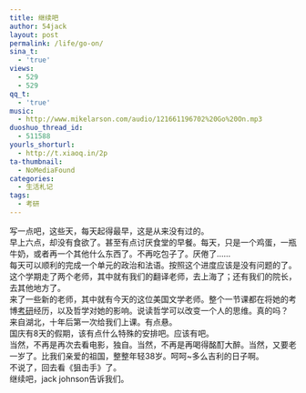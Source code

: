 ```yaml
---
title: 继续吧
author: 54jack
layout: post
permalink: /life/go-on/
sina_t:
  - 'true'
views:
  - 529
  - 529
qq_t:
  - 'true'
music:
  - http://www.mikelarson.com/audio/121661196702%20Go%20On.mp3
duoshuo_thread_id:
  - 511588
yourls_shorturl:
  - http://t.xiaoq.in/2p
ta-thumbnail:
  - NoMediaFound
categories:
  - 生活札记
tags:
  - 考研
---
```

写一点吧，这些天，每天起得最早，这是从来没有过的。  
早上六点，却没有食欲了。甚至有点讨厌食堂的早餐。每天，只是一个鸡蛋，一瓶牛奶，或者再一个其他什么东西了。不再吃包子了。厌倦了&#8230;&#8230;  
每天可以顺利的完成一个单元的政治和法语。按照这个进度应该是没有问题的了。  
这个学期走了两个老师，其中就有我们的翻译老师，去上海了；还有我们的院长，去其他地方了。  
来了一些新的老师，其中就有今天的这位美国文学老师。整个一节课都在将她的考博<span class='wp_keywordlink_affiliate'><a href="http://blog.xiaoq.in/tag/%e8%80%83%e7%a0%94/" title="查看考研中的全部文章" target="_blank">考研</a></span>经历，以及哲学对她的影响。说读哲学可以改变一个人的思维。真的吗？  
来自湖北，十年后第一次给我们上课。有点悬。  
国庆有8天的假期，该有点什么特殊的安排吧。应该有吧。  
当然，不再是再次去看电影，独自。当然，不再是再喝得酩酊大醉。当然，又要老一岁了。比我们亲爱的祖国，整整年轻38岁。呵呵~多么吉利的日子啊。  
不说了，回去看《狙击手》了。  
继续吧，jack johnson告诉我们。